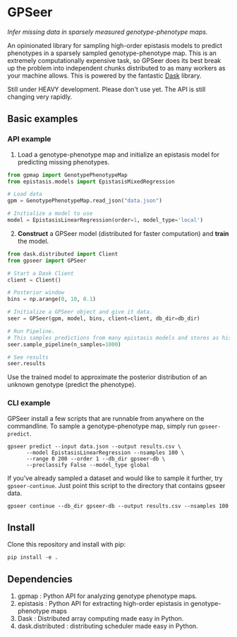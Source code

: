 # GPSeer
*Infer missing data in sparsely measured genotype-phenotype maps.*

An opinionated library for sampling high-order epistasis models to predict
phenotypes in a sparsely sampled genotype-phenotype map. This is an extremely
computationally expensive task, so GPSeer does its best break up the problem
into independent chunks distributed to as many workers as your machine allows.
This is powered by the fantastic [Dask](https://github.com/dask/dask) library.

Still under HEAVY development. Please don't use yet. The API is still changing very rapidly.

## Basic examples

### API example

1. Load a genotype-phenotype map and initialize an epistasis model for predicting missing phenotypes.

```python
from gpmap import GenotypePhenotypeMap
from epistasis.models import EpistasisMixedRegression

# Load data
gpm = GenotypePhenotypeMap.read_json("data.json")

# Initialize a model to use
model = EpistasisLinearRegression(order=1, model_type='local')
```
2. **Construct** a GPSeer model (distributed for faster computation) and **train** the model.

```python
from dask.distributed import Client
from gpseer import GPSeer

# Start a Dask Client
client = Client()

# Posterior window
bins = np.arange(0, 10, 0.1)

# Initialize a GPSeer object and give it data.
seer = GPSeer(gpm, model, bins, client=client, db_dir=db_dir)

# Run Pipeline.
# This samples predictions from many epistasis models and stores as histograms.
seer.sample_pipeline(n_samples=1000)

# See results
seer.results
```

Use the trained model to approximate the posterior distribution of an unknown
genotype (predict the phenotype).

### CLI example

GPSeer install a few scripts that are runnable from anywhere on the commandline.
To sample a genotype-phenotype map, simply run `gpseer-predict`.

```
gpseer predict --input data.json --output results.csv \
      --model EpistasisLinearRegression --nsamples 100 \
      --range 0 200 --order 1 --db_dir gpseer-db \
      --preclassify False --model_type global
```

If you've already sampled a dataset and would like to sample it further, try
`gpseer-continue`. Just point this script to the directory that contains
gpseer data.

```
gpseer continue --db_dir gpseer-db --output results.csv --nsamples 100
```

## Install

Clone this repository and install with pip:

```
pip install -e .
```

## Dependencies

1. gpmap : Python API for analyzing genotype phenotype maps.
2. epistasis : Python API for extracting high-order epistasis in genotype-phenotype maps
4. Dask : Distributed array computing made easy in Python.
5. dask.distributed : distributing scheduler made easy in Python.
